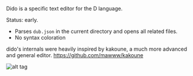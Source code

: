 Dido is a specific text editor for the D language.

Status: early.

- Parses `dub.json` in the current directory and opens all related files.
- No syntax coloration

dido's internals were heavily inspired by kakoune, a much more advanced and general editor.
https://github.com/mawww/kakoune


![alt tag](https://raw.github.com/p0nce/dido/master/screenshots/dido.jpg)

